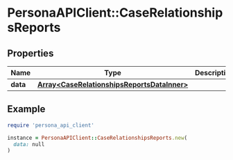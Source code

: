 # PersonaAPIClient::CaseRelationshipsReports

## Properties

| Name | Type | Description | Notes |
| ---- | ---- | ----------- | ----- |
| **data** | [**Array&lt;CaseRelationshipsReportsDataInner&gt;**](CaseRelationshipsReportsDataInner.md) |  | [optional] |

## Example

```ruby
require 'persona_api_client'

instance = PersonaAPIClient::CaseRelationshipsReports.new(
  data: null
)
```

